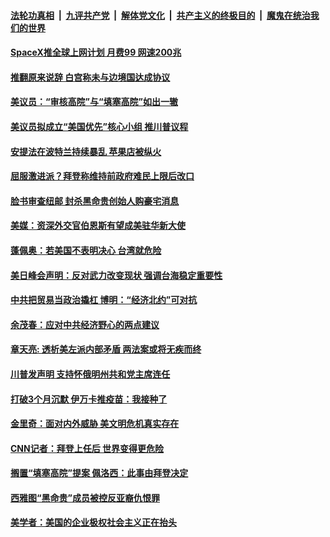 

####  [法轮功真相](../../../../basic/blob/master/README.md?t=04181203) &nbsp;|&nbsp; [九评共产党](../../../../9ping.md/blob/master/README.md?t=04181203) &nbsp;|&nbsp; [解体党文化](../../../../jtdwh.md/blob/master/README.md?t=04181203)  &nbsp;|&nbsp; [共产主义的终极目的](../../../../gczydzjmd.md/blob/master/README.md?t=04181203) &nbsp;|&nbsp; [魔鬼在统治我们的世界](../../../../mgztzwmdsj.md/blob/master/README.md?t=04181203) 

#### [SpaceX推全球上网计划 月费99 网速200兆](../pages/soh6/496148.md?t=04181203) 
#### [推翻原来说辞 白宫称未与边境国达成协议](../pages/soh6/496145.md?t=04181203) 
#### [美议员：“审核高院”与“填塞高院”如出一辙](../pages/soh6/496100.md?t=04181203) 
#### [美议员拟成立“美国优先”核心小组 推川普议程](../pages/soh6/496112.md?t=04181203) 
#### [安提法在波特兰持续暴乱 苹果店被纵火](../pages/soh6/496079.md?t=04181203) 
#### [屈服激进派？拜登称维持前政府难民上限后改口](../pages/soh6/496085.md?t=04181203) 
#### [脸书审查纽邮 封杀黑命贵创始人购豪宅消息](../pages/soh6/496082.md?t=04181203) 
#### [美媒：资深外交官伯恩斯有望成美驻华新大使](../pages/soh6/495965.md?t=04181203) 
#### [蓬佩奥：若美国不表明决心 台湾就危险](../pages/soh6/496001.md?t=04181203) 
#### [美日峰会声明：反对武力改变现状 强调台海稳定重要性](../pages/soh6/495860.md?t=04181203) 
#### [中共把贸易当政治撬杠 博明：“经济北约”可对抗](../pages/soh6/495824.md?t=04181203) 
#### [余茂春：应对中共经济野心的两点建议](../pages/soh6/495827.md?t=04181203) 
#### [章天亮: 透析美左派内部矛盾 两法案或将无疾而终](../pages/soh6/495818.md?t=04181203) 
#### [川普发声明 支持怀俄明州共和党主席连任](../pages/soh6/495797.md?t=04181203) 
#### [打破3个月沉默 伊万卡推疫苗：我接种了](../pages/soh6/495791.md?t=04181203) 
#### [金里奇：面对内外威胁 美文明危机真实存在](../pages/soh6/495773.md?t=04181203) 
#### [CNN记者：拜登上任后 世界变得更危险](../pages/soh6/495761.md?t=04181203) 
#### [搁置“填塞高院”提案 佩洛西：此事由拜登决定](../pages/soh6/495758.md?t=04181203) 
#### [西雅图“黑命贵”成员被控反亚裔仇恨罪](../pages/soh6/495752.md?t=04181203) 
#### [美学者：美国的企业极权社会主义正在抬头](../pages/soh6/495743.md?t=04181203) 
